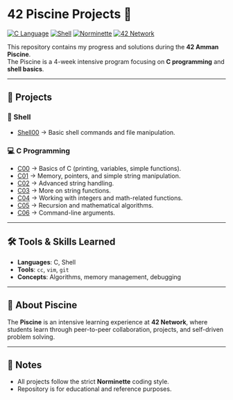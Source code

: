 # 42 Piscine Projects 🐚

[![C Language](https://img.shields.io/badge/Language-C-blue.svg)](https://en.wikipedia.org/wiki/C_(programming_language))
[![Shell](https://img.shields.io/badge/Shell-Bash-green.svg)](https://en.wikipedia.org/wiki/Bash_(Unix_shell))
[![Norminette](https://img.shields.io/badge/Norminette-Passed-brightgreen.svg)](https://github.com/42School/norminette)
[![42 Network](https://img.shields.io/badge/School-42%20Amman-black.svg)](https://42amman.jo)

This repository contains my progress and solutions during the **42 Amman Piscine**.  
The Piscine is a 4-week intensive program focusing on **C programming** and **shell basics**.

---

## 📂 Projects

### 🐚 Shell
- [Shell00](./Shell00) → Basic shell commands and file manipulation.

### 💻 C Programming
- [C00](./C00) → Basics of C (printing, variables, simple functions).
- [C01](./C01) → Memory, pointers, and simple string manipulation.
- [C02](./C02) → Advanced string handling.
- [C03](./C03) → More on string functions.
- [C04](./C04) → Working with integers and math-related functions.
- [C05](./C05) → Recursion and mathematical algorithms.
- [C06](./C06) → Command-line arguments.

---

## 🛠️ Tools & Skills Learned
- **Languages**: C, Shell
- **Tools**: `cc`, `vim`, `git`
- **Concepts**: Algorithms, memory management, debugging

---

## 🚀 About Piscine
The **Piscine** is an intensive learning experience at **42 Network**, where students learn through peer-to-peer collaboration, projects, and self-driven problem solving.

---

## 📜 Notes
- All projects follow the strict **Norminette** coding style.
- Repository is for educational and reference purposes.
